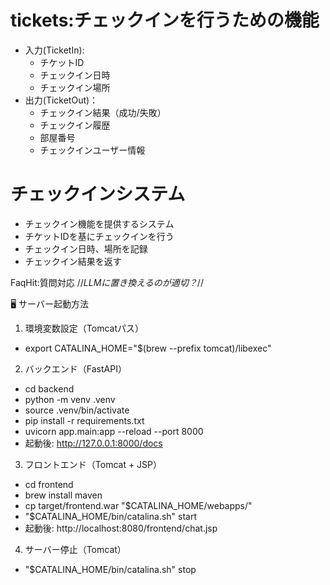 # tickets:チェックインを行うための機能
- 入力(TicketIn):
  - チケットID
  - チェックイン日時
  - チェックイン場所
- 出力(TicketOut)：
  - チェックイン結果（成功/失敗）
  - チェックイン履歴
  - 部屋番号
  - チェックインユーザー情報
# チェックインシステム
- チェックイン機能を提供するシステム
- チケットIDを基にチェックインを行う
- チェックイン日時、場所を記録
- チェックイン結果を返す

FaqHit:質問対応
//*LLMに置き換えるのが適切？*//

🖥 サーバー起動方法
1. 環境変数設定（Tomcatパス）
- export CATALINA_HOME="$(brew --prefix tomcat)/libexec"
2. バックエンド（FastAPI）
- cd backend
- python -m venv .venv
- source .venv/bin/activate
- pip install -r requirements.txt
- uvicorn app.main:app --reload --port 8000
- 起動後: http://127.0.0.1:8000/docs

3. フロントエンド（Tomcat + JSP）
- cd frontend
- brew install maven
- cp target/frontend.war "$CATALINA_HOME/webapps/"
- "$CATALINA_HOME/bin/catalina.sh" start
- 起動後: http://localhost:8080/frontend/chat.jsp

4. サーバー停止（Tomcat）
* "$CATALINA_HOME/bin/catalina.sh" stop

